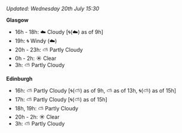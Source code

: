 *Updated: Wednesday 20th July 15:30*

**Glasgow**

* 16h - 18h: :cloud: Cloudy [:cyclone:(:cloud:) as of 9h]
* 19h: :cyclone: Windy (:cloud:)
* 20h - 23h: :partly_sunny: Partly Cloudy
* 0h - 2h: :sunny: Clear
* 3h: :partly_sunny: Partly Cloudy

**Edinburgh**

* 16h: :partly_sunny: Partly Cloudy [:cyclone:(:partly_sunny:) as of 9h, :partly_sunny: as of 13h, :cyclone:(:partly_sunny:) as of 15h]
* 17h: :partly_sunny: Partly Cloudy [:cyclone:(:partly_sunny:) as of 15h]
* 18h, 19h: :partly_sunny: Partly Cloudy
* 20h - 2h: :sunny: Clear
* 3h: :partly_sunny: Partly Cloudy
